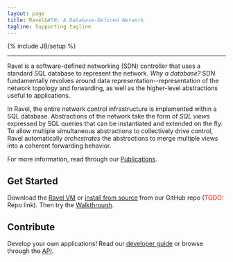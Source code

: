 ```yaml
---
layout: page
title: Ravel&#58; A Database-Defined Network
tagline: Supporting tagline
---
```

{% include JB/setup %}

---  

Ravel is a software-defined networking (SDN) controller that uses a standard SQL database to represent the network.  _Why a database?_ SDN fundamentally revolves around data representation--representation of the network topology and forwarding, as well as the higher-level abstractions useful to applications.

In Ravel, the entire network control infrastructure is implemented within a SQL database.  Abstractions of the network take the form of _SQL views_ expressed by SQL queries that can be instantiated and extended on the fly.  To allow multiple simultaneous abstractions to collectively drive control, Ravel automatically _orchestrates_ the abstractions to merge multiple views into a coherent forwarding behavior.

For more information, read through our [Publications]({{site.url}}publications).


## Get Started ##

Download the [Ravel VM]({{site.url}}download/#option-1-pre-packaged-vm) or [install from source]({{site.url}}download/#option-2-install-from-source) from our GitHub repo (<span style="color:red">TODO:</span> Repo link).  Then try the [Walkthrough]({{site.url}}walkthrough).


## Contribute ##

Develop your own applications!  Read our [developer guide]({{site.url}}develop) or browse through the [API](api/annotated.html).
